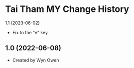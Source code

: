 Tai Tham MY Change History
====================

1.1 (2023-06-02)
* Fix to the "e" key

1.0 (2022-06-08)
----------------
* Created by Wyn Owen
